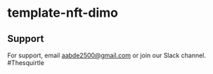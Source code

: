# template-nft-dimo
## Support

For support, email aabde2500@gmail.com or join our Slack channel.
#Thesquirtle
